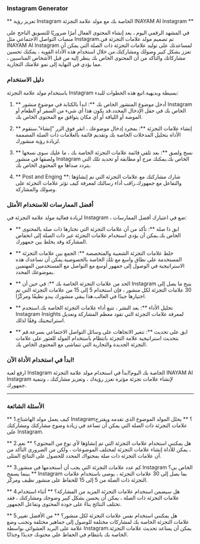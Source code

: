 ### Instagram Generator

** تعزيز رؤية Instagram الخاصة بك مع مولد علامة التجزئة INAYAM AI Instagram **

في المشهد الرقمي اليوم ، يعد إنشاء المحتوى الفعال أمرًا ضروريًا للتسويق الناجح على منصات التواصل الاجتماعي مثل Instagram.تم تصميم مولد علامات التجزئة في INAYAM AI Instagram لمساعدتك على توليد علامات التجزئة ذات الصلة التي يمكن أن تعزز بشكل كبير وصولك ومشاركتك.من خلال استخدام هذه الأداة القوية ، يمكنك تحسين مشاركاتك والتأكد من أن المحتوى الخاص بك ينظر إليه من قبل الأشخاص المناسبين ، مما يؤدي في النهاية إلى نمو علامتك التجارية.

### دليل الاستخدام

باستخدام مولد علامة التجزئة Instagram بسيطة وبديهية.اتبع هذه الخطوات للبدء:

1. ** أدخل موضوع المنشور الخاص بك **: ابدأ بالكتابة في موضوع منشور Instagram الخاص بك في حقل الإدخال المحدد.قد يكون هذا أي شيء من السفر أو الطعام أو الموضة أو اللياقة أو أي مكان يتوافق مع المحتوى الخاص بك.

2. ** إنشاء علامات التجزئة **: بمجرد إدخال موضوعك ، انقر فوق الزر "إنشاء".ستقوم الأداة بتحليل المدخلات الخاصة بك وتقديم قائمة بالعلامات ذات الصلة المصممة لزيادة رؤية منشورك.

3. ** نسخ ولصق **: بعد تلقي قائمة علامات التجزئة الخاصة بك ، ما عليك سوى نسخها ولصقها في منشور Instagram الخاص بك.يمكنك مزج أو مطابقة أو تحديد تلك التي يتردد صداها مع المحتوى الخاص بك.

4. ** Post and Enging **: شارك مشاركتك مع علامات التجزئة التي تم إنشاؤها والتفاعل مع جمهورك.راقب أداء رسالتك لمعرفة كيف تؤثر علامات التجزئة على وصولك والمشاركة.

### أفضل الممارسات للاستخدام الأمثل

لزيادة فعالية مولد علامة التجزئة في Instagram ، ضع في اعتبارك أفضل الممارسات:

- ** ابق ذا صلة **: تأكد من أن علامات التجزئة التي تختارها ذات صلة بالمحتوى الخاص بك.يمكن أن يؤدي استخدام علامات التجزئة غير ذات الصلة إلى انخفاض المشاركة وقد يخلط بين جمهورك.

- ** خلط علامات التجزئة الشعبية والمتخصصة **: الجمع بين علامات التجزئة المستخدمة على نطاق واسع مع تلك الخاصة بالخصوصية.يمكن أن تساعدك هذه الاستراتيجية في الوصول إلى جمهور أوسع مع التواصل مع المستخدمين المهتمين بموضوعك المحدد.

- ** الحد من علامات التجزئة الخاصة بك **: في حين أن Instagram يتيح ما يصل إلى 30 علامات التجزئة لكل منشور ، فإن استخدام 5 إلى 15 من علامات التجزئة التي تم اختيارها جيدًا في الغالب.هذا يبقي منشورك يبدو نظيفًا ومركّزًا.

- ** تحليل الأداء **: بعد النشر ، تتبع أداء علامات التجزئة الخاصة بك.استخدم Instagram Insights لمعرفة علامات التجزئة التي تقود معظم المشاركة وتعديل استراتيجيتك وفقًا لذلك.

- ** ابق على تحديث **: تتغير الاتجاهات على وسائل التواصل الاجتماعي بسرعة.قم بتحديث استراتيجية علامة التجزئة بانتظام باستخدام المولد للعثور على علامات التجزئة الجديدة والتجارية التي تتماشى مع المحتوى الخاص بك.

### ابدأ في استخدام الأداة الآن!

ارفع لعبة Instagram الخاصة بك اليوم!ابدأ في استخدام مولد علامة التجزئة INAYAM AI Instagram لإنشاء علامات تجزئة مؤثرة تعزز رؤيةك ، وتعزيز مشاركتك ، وتنمية جمهورك.

---

### الأسئلة الشائعة

** 1.كيف يعمل مولد الهاشتاج Instagram؟ **
يحلل المولد الموضوع الذي تقدمه ويقترح علامات التجزئة ذات الصلة التي يمكن أن تساعد في زيادة وضوح مشاركتك ومشاركتك على Instagram.

** 2.هل يمكنني استخدام علامات التجزئة التي تم إنشاؤها لأي نوع من المحتوى؟ **
نعم ، يمكن للأداة إنشاء علامات التجزئة لمختلف الموضوعات ، ولكن من الضروري التأكد من أن علامات التجزئة ذات صلة بمحتواك المحدد للحصول على النتائج المثلى.

** 3.كم عدد علامات التجزئة التي يجب أن أستخدمها في منشور Instagram الخاص بي؟ **
بينما يسمح Instagram بما يصل إلى 30 علامات التجزئة ، يوصى باستخدام علامات التجزئة ذات الصلة من 5 إلى 15 للحفاظ على منشور نظيف ومركّز.

** 4.هل سيضمن استخدام علامات التجزئة المزيد من المشاركة؟ **
أثناء استخدام علامات التجزئة ذات الصلة ، يمكن أن يحسن بشكل كبير وضوحك ومشاركتك ، فقد تختلف النتائج بناءً على جودة المحتوى وتفاعل الجمهور.

** 5.هل يمكنني استخدام نفس علامات التجزئة لكل منشور؟ **
من الأفضل تغيير علامات التجزئة الخاصة بك لمشاركات مختلفة للوصول إلى جماهير مختلفة وتجنب وضع علامة على البريد العشوائي بواسطة Instagram.يمكن أن يساعد تحديث علامات التجزئة الخاصة بك بانتظام في الحفاظ على محتوىك جديدًا وجذابًا.